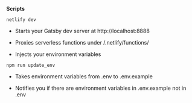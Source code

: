 **Scripts**

`netlify dev` 

  
  - Starts your Gatsby dev server at http://localhost:8888


  - Proxies serverless functions under /.netlify/functions/


  - Injects your environment variables

`npm run update_env`

  - Takes environment variables from .env to .env.example

  - Notifies you if there are environment variables in .env.example not in .env
